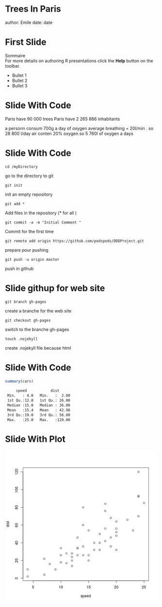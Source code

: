 Trees In Paris
========================================================
author: Emile
date: date


First Slide
========================================================
Sommaire<br>
For more details on authoring R presentations click the
**Help** button on the toolbar.

- Bullet 1
- Bullet 2
- Bullet 3

Slide With Code
========================================================
Paris have 90 000 trees
Paris have 2 265 886  inhabitants 

a personn consum  700g a day of oxygen
average breathing = 20l/min .  so 28 800  l/day
air conten 20% oxygen  so 5 760l of oxygen a days



Slide With Code
========================================================
```
cd /myDirectory
```
go to the directory to git

```
git init 
```
init an empty  repository 

```
git add *

```
Add files in the repository  (* for all )

```
git commit -a -m "Initial Comment "
```
Commit for the first time 

```
git remote add origin https://github.com/podspods/DDDProject.git
```
prepare pour pushing 

```
git push -u origin master
```
push in github



Slide githup for web site
========================================================

```
git branch gh-pages
```
create a branche for the web site

```
git checkout gh-pages
```
switch to the branche gh-pages

```
touch .nojekyll
```
create .nojekyll file because html 


Slide With Code
========================================================


```r
summary(cars)
```

```
     speed           dist       
 Min.   : 4.0   Min.   :  2.00  
 1st Qu.:12.0   1st Qu.: 26.00  
 Median :15.0   Median : 36.00  
 Mean   :15.4   Mean   : 42.98  
 3rd Qu.:19.0   3rd Qu.: 56.00  
 Max.   :25.0   Max.   :120.00  
```

Slide With Plot
========================================================

![plot of chunk unnamed-chunk-2](TreesInParis-figure/unnamed-chunk-2-1.png) 

